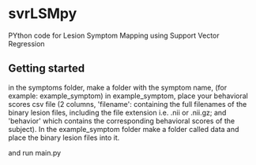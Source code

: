 # svrLSMpy
PYthon code for Lesion Symptom Mapping using Support Vector Regression

## Getting started
in the symptoms folder, make a folder with the symptom name, (for example: example_symptom) in example_symptom, place your behavioral scores csv file (2 columns, 'filename': containing the full filenames of the binary lesion files, including the file extension i.e. .nii or .nii.gz; and 'behavior' which contains the corresponding behavioral scores of the subject). In the example_symptom folder make a folder called data and place the binary lesion files into it.

and run main.py
